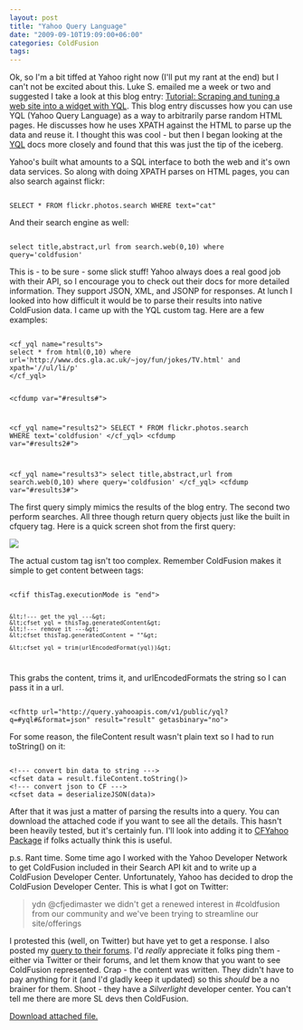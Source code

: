 ```yaml
---
layout: post
title: "Yahoo Query Language"
date: "2009-09-10T19:09:00+06:00"
categories: ColdFusion 
tags: 
---
```


Ok, so I'm a bit tiffed at Yahoo right now (I'll put my rant at the end) but I can't not be excited about this. Luke S. emailed me a week or two and suggested I take a look at this blog entry: <a href="http://www.wait-till-i.com/2009/08/25/tutorial-scraping-and-turning-a-web-site-into-a-widget-with-yql/">Tutorial: Scraping and tuning a web site into a widget with YQL</a>. This blog entry discusses how you can use YQL (Yahoo Query Language) as a way to arbitrarily parse random HTML pages. He discusses how he uses XPATH against the HTML to parse up the data and reuse it. I thought this was cool - but then I began looking at the <a href="http://developer.yahoo.com/yql/guide/index.html">YQL</a> docs more closely and found that this was just the tip of the iceberg.
<!--more-->
Yahoo's built what amounts to a SQL interface to both the web and it's own data services. So along with doing XPATH parses on HTML pages, you can also search against flickr:

<code>
SELECT * FROM flickr.photos.search WHERE text="cat"
</code>

And their search engine as well:

<code>
select title,abstract,url from search.web(0,10) where query='coldfusion'
</code>

This is - to be sure - some slick stuff! Yahoo always does a real good job with their API, so I encourage you to check out their docs for more detailed information. They support JSON, XML, and JSONP for responses. At lunch I looked into how difficult it would be to parse their results into native ColdFusion data. I came up with the YQL custom tag. Here are a few examples:

<code>
&lt;cf_yql name="results"&gt;
select * from html(0,10) where url='http://www.dcs.gla.ac.uk/~joy/fun/jokes/TV.html' and xpath='//ul/li/p'
&lt;/cf_yql&gt;

&lt;cfdump var="#results#"&gt;

&lt;cf_yql name="results2"&gt;
SELECT * FROM flickr.photos.search WHERE text='coldfusion'
&lt;/cf_yql&gt;
&lt;cfdump var="#results2#"&gt;

&lt;cf_yql name="results3"&gt;
select title,abstract,url from search.web(0,10) where query='coldfusion'
&lt;/cf_yql&gt;
&lt;cfdump var="#results3#"&gt;
</code>

The first query simply mimics the results of the blog entry. The second two perform searches. All three though return query objects just like the built in cfquery tag. Here is a quick screen shot from the first query:

<img src="https://static.raymondcamden.com/images/Screen shot 2009-09-10 at 5.19.05 PM.png" />

The actual custom tag isn't too complex. Remember ColdFusion makes it simple to get content between tags:

<code>
&lt;cfif thisTag.executionMode is "end"&gt;
	
	&lt;!--- get the yql ---&gt;
	&lt;cfset yql = thisTag.generatedContent&gt;
	&lt;!--- remove it ---&gt;
	&lt;cfset thisTag.generatedContent = ""&gt;
	
	&lt;cfset yql = trim(urlEncodedFormat(yql))&gt;
</code>

This grabs the content, trims it, and urlEncodedFormats the string so I can pass it in a url.

<code>
&lt;cfhttp url="http://query.yahooapis.com/v1/public/yql?q=#yql#&format=json" result="result" getasbinary="no"&gt;
</code>

For some reason, the fileContent result wasn't plain text so I had to run toString() on it:

<code>
&lt;!--- convert bin data to string ---&gt;
&lt;cfset data = result.fileContent.toString()&gt;
&lt;!--- convert json to CF ---&gt;
&lt;cfset data = deserializeJSON(data)&gt;
</code>

After that it was just a matter of parsing the results into a query. You can download the attached code if you want to see all the details. This hasn't been heavily tested, but it's certainly fun. I'll look into adding it to <a href="http://cfyahoo.riaforge.org/">CFYahoo Package</a> if folks actually think this is useful.

p.s. Rant time. Some time ago I worked with the Yahoo Developer Network to get ColdFusion included in their Search API kit and to write up a ColdFusion Developer Center. Unfortunately, Yahoo has decided to drop the ColdFusion Developer Center. This is what I got on Twitter:

<blockquote>
ydn @cfjedimaster  we didn't get a renewed interest in #coldfusion from our community and we've been trying to streamline our site/offerings
</blockquote>

I protested this (well, on Twitter) but have yet to get a response. I also posted my <a href="http://developer.yahoo.net/forum/index.php?showtopic=2692&hl=coldfusion">query to their forums</a>. I'd <i>really</i> appreciate it folks ping them - either via Twitter or their forums, and let them know that you want to see ColdFusion represented. Crap - the content was written. They didn't have to pay anything for it (and I'd gladly keep it updated) so this <i>should</i> be a no brainer for them. Shoot - they have a <i>Silverlight</i> developer center. You can't tell me there are more SL devs then ColdFusion.<p><a href='enclosures/C%3A%5Chosts%5C2009%2Ecoldfusionjedi%2Ecom%5Cenclosures%2Fyql1%2Ezip'>Download attached file.</a></p>